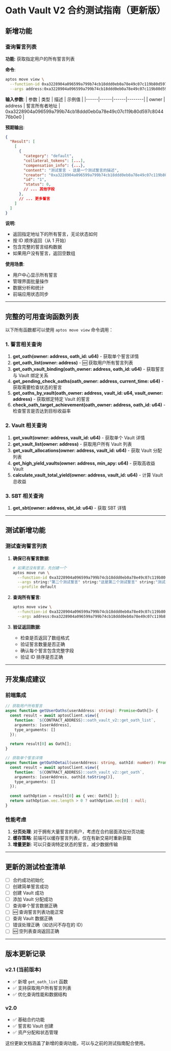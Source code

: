 # Oath Vault V2 合约测试指南（更新版）

## 新增功能

### 查询誓言列表

**功能**: 获取指定用户的所有誓言列表

**命令**:
```bash
aptos move view \
  --function-id 0xa3228904a096599a799b74cb18ddd0eb0a78e49c07c119b80d597c804476b0e0::oath_vault_v2::get_oath_list \
  --args address:0xa3228904a096599a799b74cb18ddd0eb0a78e49c07c119b80d597c804476b0e0
```

**输入参数**:
| 参数 | 类型 | 描述 | 示例值 |
|------|------|------|--------|
| owner | address | 誓言所有者地址 | 0xa3228904a096599a799b74cb18ddd0eb0a78e49c07c119b80d597c804476b0e0 |

**预期输出**: 
```json
{
  "Result": [
    [
      {
        "category": "default",
        "collateral_tokens": [...],
        "compensation_info": {...},
        "content": "测试誓言 - 这是一个测试誓言的描述",
        "creator": "0xa3228904a096599a799b74cb18ddd0eb0a78e49c07c119b80d597c804476b0e0",
        "id": "1",
        "status": 0,
        // ... 其他字段
      },
      // ... 更多誓言
    ]
  ]
}
```

**说明**: 
- 返回指定地址下的所有誓言，无论状态如何
- 按 ID 顺序返回（从 1 开始）
- 包含完整的誓言结构数据
- 如果用户没有誓言，返回空数组

**使用场景**:
- 用户中心显示所有誓言
- 管理界面批量操作
- 数据分析和统计
- 前端应用状态同步

---

## 完整的可用查询函数列表

以下所有函数都可以使用 `aptos move view` 命令调用：

### 1. 誓言相关查询

1. **get_oath(owner: address, oath_id: u64)** - 获取单个誓言详情
2. **get_oath_list(owner: address)** - 🆕 获取用户所有誓言列表
3. **get_oath_vault_binding(oath_owner: address, oath_id: u64)** - 获取誓言与 Vault 绑定关系
4. **get_pending_check_oaths(oath_owner: address, current_time: u64)** - 获取需要检查状态的誓言
5. **get_oaths_by_vault(oath_owner: address, vault_id: u64, vault_owner: address)** - 获取绑定特定 Vault 的誓言
6. **check_oath_target_achievement(oath_owner: address, oath_id: u64)** - 检查誓言是否达到目标收益率

### 2. Vault 相关查询

1. **get_vault(owner: address, vault_id: u64)** - 获取单个 Vault 详情
2. **get_vault_list(owner: address)** - 获取用户所有 Vault 列表
3. **get_vault_allocations(owner: address, vault_id: u64)** - 获取 Vault 分配列表
4. **get_high_yield_vaults(owner: address, min_apy: u64)** - 获取高收益 Vault
5. **calculate_vault_total_yield(owner: address, vault_id: u64)** - 计算 Vault 总收益

### 3. SBT 相关查询

1. **get_sbt(owner: address, sbt_id: u64)** - 获取 SBT 详情

---

## 测试新增功能

### 测试查询誓言列表

1. **确保已有誓言数据**:
   ```bash
   # 如果还没有誓言，先创建一个
   aptos move run \
     --function-id 0xa3228904a096599a799b74cb18ddd0eb0a78e49c07c119b80d597c804476b0e0::oath_vault_v2::create_simple_oath \
     --args string:"第二个测试誓言" string:"这是第二个测试誓言" string:"测试2" u64:2000 u64:1758384000 \
     --profile default
   ```

2. **查询所有誓言**:
   ```bash
   aptos move view \
     --function-id 0xa3228904a096599a799b74cb18ddd0eb0a78e49c07c119b80d597c804476b0e0::oath_vault_v2::get_oath_list \
     --args address:0xa3228904a096599a799b74cb18ddd0eb0a78e49c07c119b80d597c804476b0e0
   ```

3. **验证返回数据**:
   - 检查是否返回了数组格式
   - 验证誓言数量是否正确
   - 确认每个誓言包含完整字段
   - 验证 ID 排序是否正确

---

## 开发集成建议

### 前端集成

```typescript
// 获取用户所有誓言
async function getUserOaths(userAddress: string): Promise<Oath[]> {
  const result = await aptosClient.view({
    function: `${CONTRACT_ADDRESS}::oath_vault_v2::get_oath_list`,
    arguments: [userAddress],
    type_arguments: []
  });
  
  return result[0] as Oath[];
}

// 获取单个誓言详情
async function getOathDetail(userAddress: string, oathId: number): Promise<Oath | null> {
  const result = await aptosClient.view({
    function: `${CONTRACT_ADDRESS}::oath_vault_v2::get_oath`,
    arguments: [userAddress, oathId.toString()],
    type_arguments: []
  });
  
  const oathOption = result[0] as { vec: Oath[] };
  return oathOption.vec.length > 0 ? oathOption.vec[0] : null;
}
```

### 性能考虑

1. **分页处理**: 对于拥有大量誓言的用户，考虑在合约层面添加分页功能
2. **缓存策略**: 前端可以缓存誓言列表，仅在有新交易时重新获取
3. **增量更新**: 可以只查询特定状态的誓言，减少数据传输

---

## 更新的测试检查清单

- [ ] 合约成功初始化
- [ ] 创建简单誓言成功
- [ ] 创建 Vault 成功  
- [ ] 添加 Vault 分配成功
- [ ] 查询单个誓言数据正确
- [ ] 🆕 查询誓言列表功能正常
- [ ] 查询 Vault 数据正确
- [ ] 错误处理正确（如访问不存在的 ID）
- [ ] 🆕 空列表查询返回正确

---

## 版本更新记录

### v2.1 (当前版本)
- ✅ 新增 `get_oath_list` 函数
- ✅ 支持获取用户所有誓言列表
- ✅ 优化查询性能和数据结构

### v2.0
- ✅ 基础合约功能
- ✅ 誓言和 Vault 创建
- ✅ 资产分配和状态管理

这份更新文档涵盖了新增的查询功能，可以与之前的测试指南配合使用。